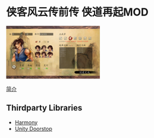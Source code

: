 # 侠客风云传前传 侠道再起MOD
<img src="https://github.com/re-esper/HeroicRebirth/blob/main/document/1.png" width="50%" height="50%">

[简介](https://github.com/re-esper/HeroicRebirth/tree/main/document)

## Thirdparty Libraries
* [Harmony](https://github.com/pardeike/Harmony)
* [Unity Doorstop](https://github.com/NeighTools/UnityDoorstop)
